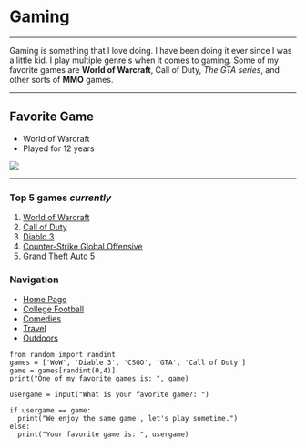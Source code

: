 # Gaming
___
Gaming is something that I love doing. I have been doing it ever since I was a little kid.
I play multiple genre's when it comes to gaming. 
Some of my favorite games are **World of Warcraft**, Call of Duty, *The GTA series*, and other sorts of **MMO** games.

___
## Favorite Game
 - World of Warcraft
  - Played for 12 years
  
  ![](https://upload.wikimedia.org/wikipedia/en/thumb/9/91/WoW_Box_Art1.jpg/220px-WoW_Box_Art1.jpg)
  
---
### Top 5 games *currently*

1. [World of Warcraft](https://worldofwarcraft.com/en-us/)
2. [Call of Duty](https://www.callofduty.com/modernwarfare)
3. [Diablo 3](https://us.diablo3.com/en/)
4. [Counter-Strike Global Offensive](https://blog.counter-strike.net/)
5. [Grand Theft Auto 5](https://www.rockstargames.com/V/restricted-content/agegate/form?redirect=https%3A%2F%2Fwww.rockstargames.com%2FV%2F&options=&locale=en_us)

### Navigation
- [Home Page](https://github.com/NoahKirsch20/FinalProject/blob/master/README.md)
- [College Football](https://github.com/NoahKirsch20/FinalProject/blob/master/Football.md)
- [Comedies](https://github.com/NoahKirsch20/FinalProject/blob/master/Comedy.md)
- [Travel](https://github.com/NoahKirsch20/FinalProject/blob/master/States.md)
- [Outdoors](https://github.com/NoahKirsch20/FinalProject/blob/master/Outdoors.md)

```
from random import randint
games = ['WoW', 'Diable 3', 'CSGO', 'GTA', 'Call of Duty']
game = games[randint(0,4)]
print("One of my favorite games is: ", game)

usergame = input("What is your favorite game?: ")

if usergame == game:
  print("We enjoy the same game!, let's play sometime.")
else:
  print("Your favorite game is: ", usergame)
```
